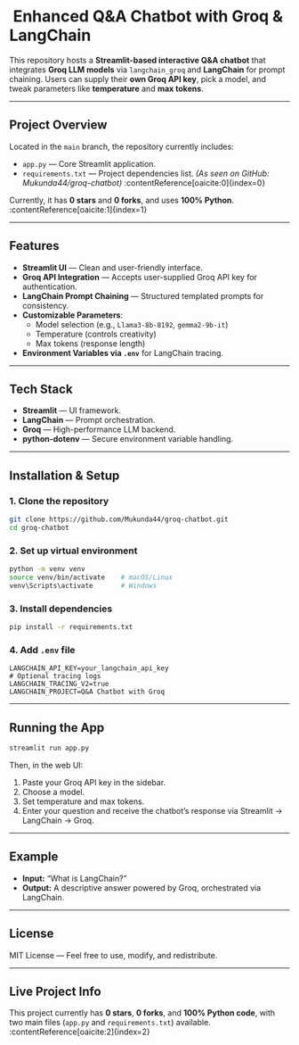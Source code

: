 # ​ Enhanced Q&A Chatbot with Groq & LangChain

This repository hosts a **Streamlit-based interactive Q&A chatbot** that integrates **Groq LLM models** via `langchain_groq` and **LangChain** for prompt chaining. Users can supply their **own Groq API key**, pick a model, and tweak parameters like **temperature** and **max tokens**.

---

##  Project Overview

Located in the `main` branch, the repository currently includes:
- `app.py` — Core Streamlit application.
- `requirements.txt` — Project dependencies list.
*(As seen on GitHub: Mukunda44/groq-chatbot)* :contentReference[oaicite:0]{index=0}

Currently, it has **0 stars** and **0 forks**, and uses **100% Python**. :contentReference[oaicite:1]{index=1}

---

##  Features
- **Streamlit UI** — Clean and user-friendly interface.
- **Groq API Integration** — Accepts user-supplied Groq API key for authentication.
- **LangChain Prompt Chaining** — Structured templated prompts for consistency.
- **Customizable Parameters**:
  - Model selection (e.g., `Llama3-8b-8192`, `gemma2-9b-it`)
  - Temperature (controls creativity)
  - Max tokens (response length)
- **Environment Variables via `.env`** for LangChain tracing.

---

##  Tech Stack
- **Streamlit** — UI framework.
- **LangChain** — Prompt orchestration.
- **Groq** — High-performance LLM backend.
- **python-dotenv** — Secure environment variable handling.

---

##  Installation & Setup

### 1. Clone the repository
```bash
git clone https://github.com/Mukunda44/groq-chatbot.git
cd groq-chatbot
```

### 2. Set up virtual environment
```bash
python -m venv venv
source venv/bin/activate    # macOS/Linux
venv\Scripts\activate       # Windows
```

### 3. Install dependencies
```bash
pip install -r requirements.txt
```

### 4. Add `.env` file
```env
LANGCHAIN_API_KEY=your_langchain_api_key
# Optional tracing logs
LANGCHAIN_TRACING_V2=true
LANGCHAIN_PROJECT=Q&A Chatbot with Groq
```

---

##  Running the App
```bash
streamlit run app.py
```
Then, in the web UI:
1. Paste your Groq API key in the sidebar.
2. Choose a model.
3. Set temperature and max tokens.
4. Enter your question and receive the chatbot’s response via Streamlit → LangChain → Groq.

---

##  Example
- **Input:** “What is LangChain?”
- **Output:** A descriptive answer powered by Groq, orchestrated via LangChain.

---

##  License
MIT License — Feel free to use, modify, and redistribute.

---

##  Live Project Info
This project currently has **0 stars**, **0 forks**, and **100% Python code**, with two main files (`app.py` and `requirements.txt`) available. :contentReference[oaicite:2]{index=2}

